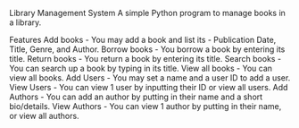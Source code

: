 Library Management System A simple Python program to manage books in a library.

Features 
 Add books - You may add a book and list its - Publication Date, Title, Genre, and Author.
 Borrow books - You borrow a book by entering its title.
 Return books - You return a book by entering its title.
 Search books - You can search up a book by typing in its title.
 View all books - You can view all books.
 Add Users - You may set a name and a user ID to add a user.
 View Users - You can view 1 user by inputting their ID or view all users.
 Add Authors - You can add an author by putting in their name and a short bio/details.
 View Authors - You can view 1 author by putting in their name, or view all authors.

